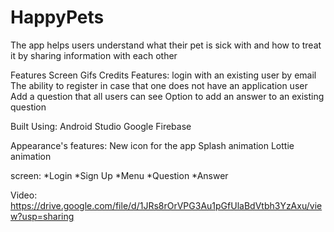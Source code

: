 # HappyPets


The app helps users understand what their pet is sick with and how to treat it by sharing information with each other

Features
Screen Gifs
Credits
Features:
login with an existing user by email
The ability to register in case that one does not have an application user
Add a question that all users can see
Option to add an answer to an existing question

Built Using:
Android Studio
Google Firebase

Appearance's features:
New icon for the app
Splash animation
Lottie animation

screen:
 *Login
 *Sign Up
 *Menu
 *Question
 *Answer
 
 Video:
https://drive.google.com/file/d/1JRs8rOrVPG3Au1pGfUlaBdVtbh3YzAxu/view?usp=sharing
